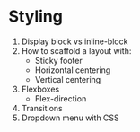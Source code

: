 # Styling

1. Display block vs inline-block
2. How to scaffold a layout with:
   - Sticky footer
   - Horizontal centering
   - Vertical centering
3. Flexboxes
   - Flex-direction
4. Transitions
5. Dropdown menu with CSS